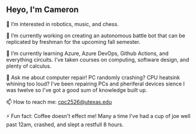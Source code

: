 ## Heyo, I'm Cameron

👀 I’m interested in robotics, music, and chess.

🔭 I’m currently working on creating an autonomous battle bot that can be replicated by freshman for the upcoming fall semester.

🌱 I’m currently learning Azure, Azure DevOps, Github Actions, and everything circuits. I've taken courses on computing, software design, and plenty of calculus. 

💬 Ask me about computer repair! PC randomly crashing? CPU heatsink whining too loud? I've been repairing PCs and pheriferal devices sience I was twelve so I've got a good sum of knowledge built up.

📫 How to reach me: cpc2526@utexas.edu

⚡ Fun fact: Coffee doesn't effect me! Many a time I've had a cup of joe well past 12am, crashed, and slept a restfull 8 hours.
